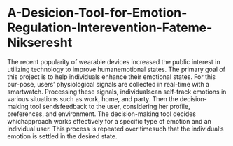 # A-Desicion-Tool-for-Emotion-Regulation-Interevention-Fateme-Nikseresht
The recent popularity of wearable devices increased the public interest in utilizing technology to improve humanemotional states.  The primary goal of this project is to help individuals enhance their emotional states.  For this pur-pose, users’ physiological signals are collected in real-time with a smartwatch.  Processing these signals, individualscan self-track emotions in various situations such as work, home, and party.  Then the decision-making tool sendsfeedback to the user, considering her profile, preferences, and environment. The decision-making tool decides whichapproach works effectively for a specific type of emotion and an individual user.  This process is repeated over timesuch that the individual’s emotion is settled in the desired state.

